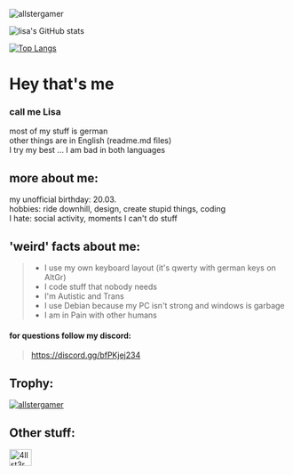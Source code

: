 <p align="left"> <img src="https://komarev.com/ghpvc/?username=allstergamer&label=Profile%20views&color=0e75b6&style=flat" alt="allstergamer" /> </p>

![lisa's GitHub stats](https://github-readme-stats.vercel.app/api?username=allstergamer&show_icons=true&text_color=8350cc&title_color=d785f2&bg_color=0D1117&icon_color=490161)

[![Top Langs](https://github-readme-stats.vercel.app/api/top-langs/?username=allstergamer&layout=compact&text_color=8350cc&title_color=d785f2&bg_color=0D1117&icon_color=490161&hide=inno&langs_count=10)](https://github.com/anuraghazra/github-readme-stats)

# Hey that's me<br>
### call me Lisa<br>
most of my stuff is german<br>
other things are in English (readme.md files)<br>
I try my best ... I am bad in both languages<br>

## more about me:<br>
my unofficial birthday: 20.03.<br>
hobbies: ride downhill, design, create stupid things, coding <br>
I hate: social activity, moments I can't do stuff <br>

## 'weird' facts about me: 
> - I use my own keyboard layout (it's  qwerty with german keys on AltGr)
> - I code stuff  that nobody needs
> - I'm Autistic and Trans 
> - I use Debian because my PC isn't strong and windows is garbage 
> - I am in Pain with other humans

#### for questions follow my discord:
> https://discord.gg/bfPKjej234

## Trophy:
<p align="left"> <a href="https://github.com/ryo-ma/github-profile-trophy"><img src="https://github-profile-trophy.vercel.app/?username=allstergamer" alt="allstergamer" /></a> </p>

## Other stuff:
<p align="left">
<a href="https://instagram.com/4llst3r" target="blank"><img align="center" src="https://raw.githubusercontent.com/rahuldkjain/github-profile-readme-generator/master/src/images/icons/Social/instagram.svg" alt="4llst3r" height="30" width="40" /></a>
</p>


